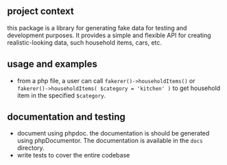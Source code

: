 ## project context

this package is a library for generating fake data for testing and development purposes. It provides a simple and flexible API for creating realistic-looking data, such household items, cars, etc.

## usage and examples

- from a php file, a user can call `fakerer()->householdItems()` or `fakerer()->householdItems( $category = 'kitchen' )` to get household item in the specified `$category`.

## documentation and testing

- document using phpdoc. the documentation is should be generated using phpDocumentor. The documentation is available in the `docs` directory.
- write tests to cover the entire codebase
